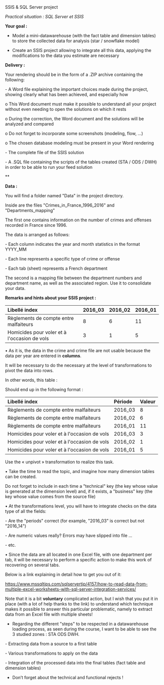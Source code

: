 ﻿SSIS & SQL Server project

*Practical situation : SQL Server et SSIS*

**Your goal :**

- Model a mini-datawarehouse (with the fact table and dimension tables) to store the collected data for analysis (star / snowflake model)

- Create an SSIS project allowing to integrate all this data, applying the modifications to the data you estimate are necessary

**Delivery :**

Your rendering should be in the form of a .ZIP archive containing the following:

\- A Word file explaining the important choices made during the project, showing clearly what has been achieved, and especially how

o This Word document must make it possible to understand all your project without even needing to open the solutions on which it rests

o During the correction, the Word document and the solutions will be analyzed and compared

o Do not forget to incorporate some screenshots (modeling, flow, ...)

o The chosen database modeling must be present in your Word rendering

\- The complete file of the SSIS solution

\- A .SQL file containing the scripts of the tables created (STA / ODS / DWH) in order to be able to run your feed solution



**

**Data :**

You will find a folder named "Data" in the project directory.

Inside are the files "Crimes\_in\_France\_1996\_2016" and "Departments\_mapping"

The first one contains information on the number of crimes and offenses recorded in France since 1996.

The data is arranged as follows:

\- Each column indicates the year and month statistics in the format YYYY\_MM

\- Each line represents a specific type of crime or offense

\- Each tab (sheet) represents a French department

The second is a mapping file between the department numbers and department name, as well as the associated region. Use it to consolidate your data.

**Remarks and hints about your SSIS project :**

|Libellé index|2016\_03|2016\_02|2016\_01|
| :- | :- | :- | :- |
|Règlements de compte entre malfaiteurs|8|6|11|
|Homicides pour voler et à l'occasion de vols|3|1|5|
• As it is, the data in the crime and crime file are not usable because the data per year are entered in **columns**.

It will be necessary to do the necessary at the level of transformations to pivot the data into rows.


In other words, this table :




Should end up in the following format :

|Libellé index|Période|Valeur|
| :- | :- | :- |
|Règlements de compte entre malfaiteurs|2016\_03|8|
|Règlements de compte entre malfaiteurs|2016\_02|6|
|Règlements de compte entre malfaiteurs|2016\_01|11|
|Homicides pour voler et à l'occasion de vols|2016\_03|3|
|Homicides pour voler et à l'occasion de vols|2016\_02|1|
|Homicides pour voler et à l'occasion de vols|2016\_01|5|






Use the « unpivot » transformation to realize this task.

• Take the time to read the topic, and imagine how many dimension tables can be created.

Do not forget to include in each time a "technical" key (the key whose value is generated at the dimension level) and, if it exists, a "business" key (the key whose value comes from the source file)

• At the transformations level, you will have to integrate checks on the data type of all the fields:

\- Are the "periods" correct (for example, "2016\_03" is correct but not "2016\_14")

\- Are numeric values really? Errors may have slipped into file ...

\- etc.

• Since the data are all located in one Excel file, with one department per tab, it will be necessary to perform a specific action to make this work of recovering on several tabs.

Below is a link explaining in detail how to get you out of it:

<https://www.mssqltips.com/sqlservertip/4157/how-to-read-data-from-multiple-excel-worksheets-with-sql-server-integration-services/>

Note that it is a bit **voluntary** complicated action, but I wish that you put it in place (with a lot of help thanks to the link) to understand which technique makes it possible to answer this particular problematic, namely to extract data from an Excel file with multiple sheets!

- Regarding the different "steps" to be respected in a datawarehouse loading process, as seen during the course, I want to be able to see the 3 studied zones : STA ODS DWH.

\- Extracting data from a source to a first table

\- Various transformations to apply on the data

\- Integration of the processed data into the final tables (fact table and dimension tables)

- Don’t forget about the technical and functional rejects !

